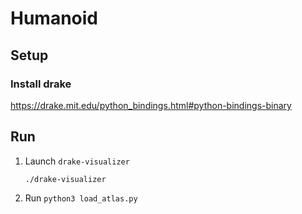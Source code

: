 # Humanoid

## Setup

### Install drake
<https://drake.mit.edu/python_bindings.html#python-bindings-binary>

## Run
1. Launch `drake-visualizer`
   ```
   ./drake-visualizer
   ```
1. Run `python3 load_atlas.py`
